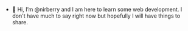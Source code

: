 - 👋 Hi, I’m @nirberry and I am here to learn some web development. I don't have much to say right now but hopefully I will have things to share.


<!---
nirberry/nirberry is a ✨ special ✨ repository because its `README.md` (this file) appears on your GitHub profile.
You can click the Preview link to take a look at your changes.
--->
